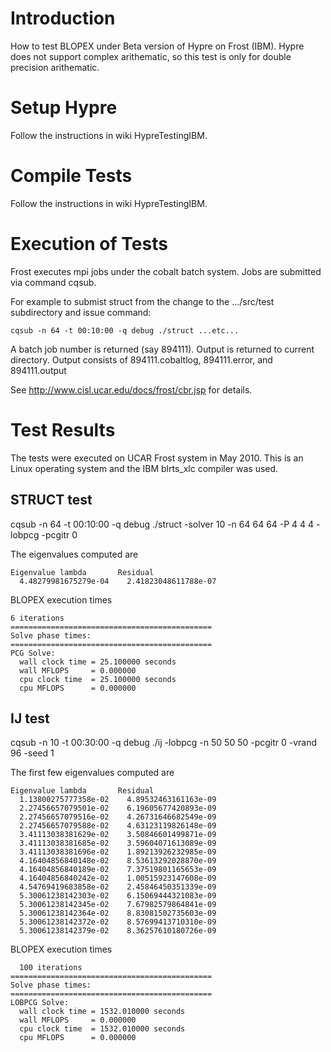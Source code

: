 

# Introduction #

How to test BLOPEX under Beta version of Hypre on Frost (IBM).  Hypre does not support complex arithematic, so this test is only for double precision arithematic.
# Setup Hypre #

Follow the instructions in wiki HypreTestingIBM.

# Compile Tests #

Follow the instructions in wiki HypreTestingIBM.

# Execution of Tests #

Frost executes mpi jobs under the cobalt batch system.
Jobs are submitted via command cqsub.

For example to submist struct from the change to the .../src/test subdirectory and issue command:
```
cqsub -n 64 -t 00:10:00 -q debug ./struct ...etc...
```

A batch job number is returned (say 894111).  Output is returned to current directory.
Output consists of 894111.cobaltlog, 894111.error, and 894111.output

See http://www.cisl.ucar.edu/docs/frost/cbr.jsp for details.

# Test Results #

The tests were executed on UCAR Frost system in May 2010.  This is an Linux operating system and the IBM blrts\_xlc compiler was used.

## STRUCT test ##

cqsub -n 64 -t 00:10:00 -q debug ./struct -solver 10 -n 64 64 64 -P 4 4 4 -lobpcg -pcgitr 0

The eigenvalues computed are
```
Eigenvalue lambda       Residual              
  4.48279981675279e-04    2.41823048611788e-07
```

BLOPEX execution times
```
6 iterations
=============================================
Solve phase times:
=============================================
PCG Solve:
  wall clock time = 25.100000 seconds
  wall MFLOPS     = 0.000000
  cpu clock time  = 25.100000 seconds
  cpu MFLOPS      = 0.000000
```

## IJ test ##

cqsub -n 10 -t 00:30:00 -q debug ./ij -lobpcg -n 50 50 50 -pcgitr 0 -vrand 96 -seed 1

The first few eigenvalues computed are

```
Eigenvalue lambda       Residual              
  1.13800275777358e-02    4.89532463161163e-09
  2.27456657079501e-02    6.19605677420893e-09
  2.27456657079516e-02    4.26731646682549e-09
  2.27456657079588e-02    4.63123119826148e-09
  3.41113038381629e-02    3.50846601499871e-09
  3.41113038381685e-02    3.59604071613089e-09
  3.41113038381696e-02    1.89213926232985e-09
  4.16404856840148e-02    8.53613292028870e-09
  4.16404856840189e-02    7.37519801165653e-09
  4.16404856840242e-02    1.00515923147608e-09
  4.54769419683858e-02    2.45846450351339e-09
  5.30061238142303e-02    6.15069444321083e-09
  5.30061238142345e-02    7.67982579864841e-09
  5.30061238142364e-02    8.83081502735603e-09
  5.30061238142372e-02    8.57699413710310e-09
  5.30061238142379e-02    8.36257610180726e-09
```

BLOPEX execution times
```
  100 iterations
=============================================
Solve phase times:
=============================================
LOBPCG Solve:
  wall clock time = 1532.010000 seconds
  wall MFLOPS     = 0.000000
  cpu clock time  = 1532.010000 seconds
  cpu MFLOPS      = 0.000000
```
